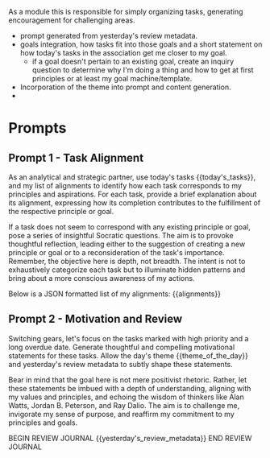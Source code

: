 As a module this is responsible for simply organizing tasks, generating encouragement for challenging areas.


- prompt generated from yesterday's review metadata.
- goals integration, how tasks fit into those goals and a short statement on how today's tasks in the association get me closer to my goal.
	- if a goal doesn't pertain to an existing goal, create an inquiry question to determine why I'm doing a thing and how to get at first principles or at least my goal machine/template.
- Incorporation of the theme into prompt and content generation.
- 

# Prompts
## Prompt 1 - Task Alignment

As an analytical and strategic partner, use today's tasks {{today's_tasks}}, and my list of alignments to identify how each task corresponds to my principles and aspirations. For each task, provide a brief explanation about its alignment, expressing how its completion contributes to the fulfillment of the respective principle or goal.

If a task does not seem to correspond with any existing principle or goal, pose a series of insightful Socratic questions. The aim is to provoke thoughtful reflection, leading either to the suggestion of creating a new principle or goal or to a reconsideration of the task's importance. Remember, the objective here is depth, not breadth. The intent is not to exhaustively categorize each task but to illuminate hidden patterns and bring about a more conscious awareness of my actions.

Below is a JSON formatted list of my alignments:
{{alignments}}

## Prompt 2 - Motivation and Review

Switching gears, let's focus on the tasks marked with high priority and a long overdue date. Generate thoughtful and compelling motivational statements for these tasks. Allow the day's theme {{theme_of_the_day}} and yesterday's review metadata to subtly shape these statements.

Bear in mind that the goal here is not mere positivist rhetoric. Rather, let these statements be imbued with a depth of understanding, aligning with my values and principles, and echoing the wisdom of thinkers like Alan Watts, Jordan B. Peterson, and Ray Dalio. The aim is to challenge me, invigorate my sense of purpose, and reaffirm my commitment to my principles and goals.

BEGIN REVIEW JOURNAL
{{yesterday's_review_metadata}} 
END REVIEW JOURNAL
